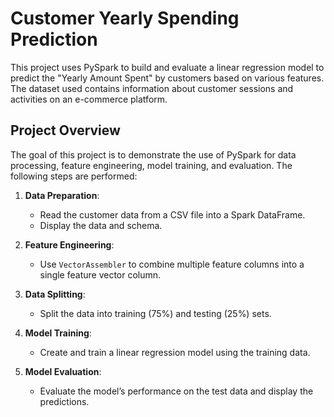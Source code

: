 # Customer Yearly Spending Prediction

This project uses PySpark to build and evaluate a linear regression model to predict the "Yearly Amount Spent" by customers based on various features. The dataset used contains information about customer sessions and activities on an e-commerce platform.

## Project Overview

The goal of this project is to demonstrate the use of PySpark for data processing, feature engineering, model training, and evaluation. The following steps are performed:

1. **Data Preparation**:
   - Read the customer data from a CSV file into a Spark DataFrame.
   - Display the data and schema.

2. **Feature Engineering**:
   - Use `VectorAssembler` to combine multiple feature columns into a single feature vector column.

3. **Data Splitting**:
   - Split the data into training (75%) and testing (25%) sets.

4. **Model Training**:
   - Create and train a linear regression model using the training data.

5. **Model Evaluation**:
   - Evaluate the model’s performance on the test data and display the predictions.

